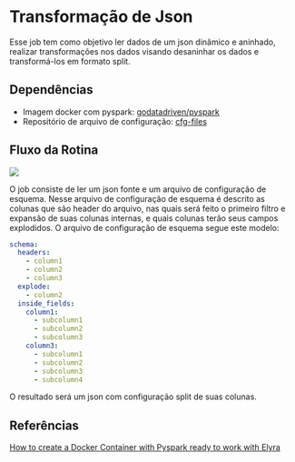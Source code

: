 # Transformação de Json

Esse job tem como objetivo ler dados de um json dinâmico e aninhado, realizar transformações nos dados visando desaninhar os dados e transformá-los em formato split.

## Dependências

- Imagem docker com pyspark: [godatadriven/pyspark](https://hub.docker.com/r/godatadriven/pyspark)
- Repositório de arquivo de configuração: [cfg-files](https://bitbucket.org/mobicare-git/cfg-files/src/master/)

## Fluxo da Rotina

![](https://bitbucket.org/mobicare-git/ecr-images-repository/src/master/de-extract-data/bi-json-transform/img/flow.PNG)

O job consiste de ler um json fonte e um arquivo de configuração de esquema. Nesse arquivo de configuração de esquema é descrito as colunas que são header do arquivo, nas quais será feito o primeiro filtro e expansão de suas colunas internas, e quais colunas terão seus campos explodidos. 
O arquivo de configuração de esquema segue este modelo:

```yaml
schema:
  headers:
    - column1
    - column2
    - column3
  explode:
    - column2
  inside_fields:
    column1:
      - subcolumn1
      - subcolumn2
      - subcolumn3
    column3:
      - subcolumn1
      - subcolumn2
      - subcolumn3
      - subcolumn4
```

O resultado será um json com configuração split de suas colunas.

## Referências

[How to create a Docker Container with Pyspark ready to work with Elyra](https://ruslanmv.com/blog/Docker-Container-with-Pyspark-and-Jupyter-and-Elyra)